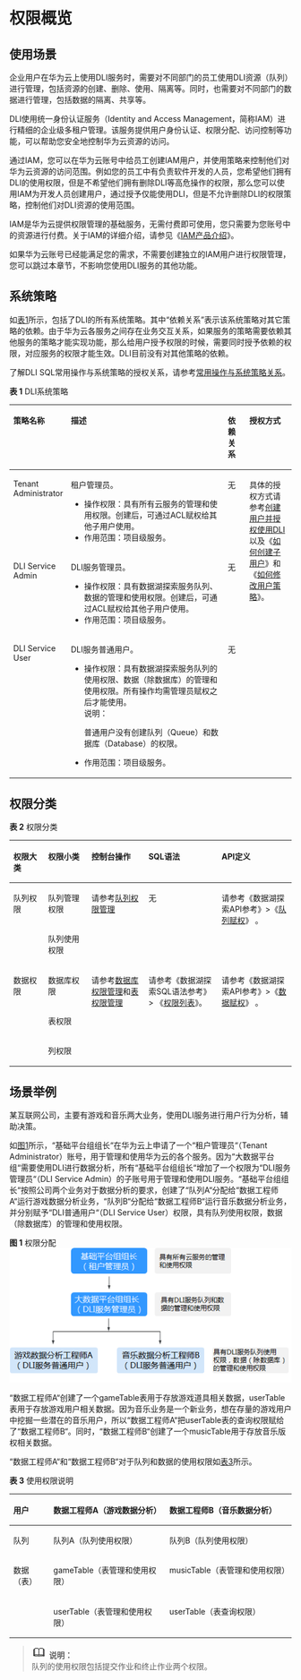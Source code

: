 # 权限概览<a name="dli_01_0440"></a>

## 使用场景<a name="section1696813910587"></a>

企业用户在华为云上使用DLI服务时，需要对不同部门的员工使用DLI资源（队列）进行管理，包括资源的创建、删除、使用、隔离等。同时，也需要对不同部门的数据进行管理，包括数据的隔离、共享等。

DLI使用统一身份认证服务（Identity and Access Management，简称IAM）进行精细的企业级多租户管理。该服务提供用户身份认证、权限分配、访问控制等功能，可以帮助您安全地控制华为云资源的访问。

通过IAM，您可以在华为云账号中给员工创建IAM用户，并使用策略来控制他们对华为云资源的访问范围。例如您的员工中有负责软件开发的人员，您希望他们拥有DLI的使用权限，但是不希望他们拥有删除DLI等高危操作的权限，那么您可以使用IAM为开发人员创建用户，通过授予仅能使用DLI，但是不允许删除DLI的权限策略，控制他们对DLI资源的使用范围。

IAM是华为云提供权限管理的基础服务，无需付费即可使用，您只需要为您账号中的资源进行付费。关于IAM的详细介绍，请参见《[IAM产品介绍](https://support.huaweicloud.com/productdesc-iam/iam_01_0026.html)》。

如果华为云账号已经能满足您的需求，不需要创建独立的IAM用户进行权限管理，您可以跳过本章节，不影响您使用DLI服务的其他功能。

## 系统策略<a name="section6224422143120"></a>

如[表1](#table79341548182420)所示，包括了DLI的所有系统策略。其中“依赖关系”表示该系统策略对其它策略的依赖。由于华为云各服务之间存在业务交互关系，如果服务的策略需要依赖其他服务的策略才能实现功能，那么给用户授予权限的时候，需要同时授予依赖的权限，对应服务的权限才能生效。DLI目前没有对其他策略的依赖。

了解DLI SQL常用操作与系统策略的授权关系，请参考[常用操作与系统策略关系](常用操作与系统策略关系.md)。

**表 1**  DLI系统策略

<a name="table79341548182420"></a>
<table><thead align="left"><tr id="row1916124942412"><th class="cellrowborder" valign="top" width="17.16%" id="mcps1.2.5.1.1"><p id="p1616154914249"><a name="p1616154914249"></a><a name="p1616154914249"></a>策略名称</p>
</th>
<th class="cellrowborder" valign="top" width="58.10999999999999%" id="mcps1.2.5.1.2"><p id="p616194952410"><a name="p616194952410"></a><a name="p616194952410"></a>描述</p>
</th>
<th class="cellrowborder" valign="top" width="7.8100000000000005%" id="mcps1.2.5.1.3"><p id="p116204916243"><a name="p116204916243"></a><a name="p116204916243"></a>依赖关系</p>
</th>
<th class="cellrowborder" valign="top" width="16.919999999999998%" id="mcps1.2.5.1.4"><p id="p96931559184618"><a name="p96931559184618"></a><a name="p96931559184618"></a>授权方式</p>
</th>
</tr>
</thead>
<tbody><tr id="row12852521175716"><td class="cellrowborder" valign="top" width="17.16%" headers="mcps1.2.5.1.1 "><p id="p1285232111571"><a name="p1285232111571"></a><a name="p1285232111571"></a>Tenant Administrator</p>
</td>
<td class="cellrowborder" valign="top" width="58.10999999999999%" headers="mcps1.2.5.1.2 "><p id="p18853152175711"><a name="p18853152175711"></a><a name="p18853152175711"></a>租户管理员。</p>
<a name="ul1231319105816"></a><a name="ul1231319105816"></a><ul id="ul1231319105816"><li>操作权限：具有所有云服务的管理和使用权限。创建后，可通过ACL赋权给其他子用户使用。</li><li>作用范围：项目级服务。</li></ul>
</td>
<td class="cellrowborder" valign="top" width="7.8100000000000005%" headers="mcps1.2.5.1.3 "><p id="p12853142111579"><a name="p12853142111579"></a><a name="p12853142111579"></a>无</p>
</td>
<td class="cellrowborder" rowspan="3" valign="top" width="16.919999999999998%" headers="mcps1.2.5.1.4 "><p id="p1346817540293"><a name="p1346817540293"></a><a name="p1346817540293"></a>具体的授权方式请参考<a href="创建用户并授权使用DLI.md">创建用户并授权使用DLI</a>以及《<a href="https://support.huaweicloud.com/dli_faq/dli_03_0018.html" target="_blank" rel="noopener noreferrer">如何创建子用户</a>》和《<a href="https://support.huaweicloud.com/dli_faq/dli_03_0019.html" target="_blank" rel="noopener noreferrer">如何修改用户策略</a>》。</p>
</td>
</tr>
<tr id="row1917749132415"><td class="cellrowborder" valign="top" headers="mcps1.2.5.1.1 "><p id="p79511462325"><a name="p79511462325"></a><a name="p79511462325"></a>DLI Service Admin</p>
</td>
<td class="cellrowborder" valign="top" headers="mcps1.2.5.1.2 "><p id="p49787271109"><a name="p49787271109"></a><a name="p49787271109"></a>DLI服务管理员。</p>
<a name="ul973112019319"></a><a name="ul973112019319"></a><ul id="ul973112019319"><li>操作权限：具有数据湖探索服务队列、数据的管理和使用权限。创建后，可通过ACL赋权给其他子用户使用。</li><li>作用范围：项目级服务。</li></ul>
</td>
<td class="cellrowborder" valign="top" headers="mcps1.2.5.1.3 "><p id="p5263816561"><a name="p5263816561"></a><a name="p5263816561"></a>无</p>
</td>
</tr>
<tr id="row63952155556"><td class="cellrowborder" valign="top" headers="mcps1.2.5.1.1 "><p id="p1839411599152"><a name="p1839411599152"></a><a name="p1839411599152"></a>DLI Service User</p>
</td>
<td class="cellrowborder" valign="top" headers="mcps1.2.5.1.2 "><p id="p8451153816018"><a name="p8451153816018"></a><a name="p8451153816018"></a>DLI服务普通用户。</p>
<a name="ul127290323"></a><a name="ul127290323"></a><ul id="ul127290323"><li>操作权限：具有数据湖探索服务队列的使用权限、数据（除数据库）的管理和使用权限。所有操作均需管理员赋权之后才能使用。<div class="note" id="note10445922813"><a name="note10445922813"></a><a name="note10445922813"></a><span class="notetitle"> 说明： </span><div class="notebody"><p id="p184468221814"><a name="p184468221814"></a><a name="p184468221814"></a>普通用户没有创建队列（Queue）和数据库（Database）的权限。</p>
</div></div>
</li><li>作用范围：项目级服务。</li></ul>
</td>
<td class="cellrowborder" valign="top" headers="mcps1.2.5.1.3 "><p id="p839771525512"><a name="p839771525512"></a><a name="p839771525512"></a>无</p>
</td>
</tr>
</tbody>
</table>

## 权限分类<a name="section197464559719"></a>

**表 2**  权限分类

<a name="table184167440814"></a>
<table><thead align="left"><tr id="row1553284413817"><th class="cellrowborder" valign="top" width="12.29%" id="mcps1.2.6.1.1"><p id="p105321443810"><a name="p105321443810"></a><a name="p105321443810"></a><strong id="b195328441184"><a name="b195328441184"></a><a name="b195328441184"></a>权限大类</strong></p>
</th>
<th class="cellrowborder" valign="top" width="15.409999999999998%" id="mcps1.2.6.1.2"><p id="p153213441282"><a name="p153213441282"></a><a name="p153213441282"></a><strong id="b11532944180"><a name="b11532944180"></a><a name="b11532944180"></a>权限小类</strong></p>
</th>
<th class="cellrowborder" valign="top" width="20.21%" id="mcps1.2.6.1.3"><p id="p1353217449816"><a name="p1353217449816"></a><a name="p1353217449816"></a><strong id="b35321944189"><a name="b35321944189"></a><a name="b35321944189"></a>控制台操作</strong></p>
</th>
<th class="cellrowborder" valign="top" width="25.900000000000002%" id="mcps1.2.6.1.4"><p id="p1853213447813"><a name="p1853213447813"></a><a name="p1853213447813"></a><strong id="b135323443818"><a name="b135323443818"></a><a name="b135323443818"></a>SQL语法</strong></p>
</th>
<th class="cellrowborder" valign="top" width="26.19%" id="mcps1.2.6.1.5"><p id="p95321844381"><a name="p95321844381"></a><a name="p95321844381"></a><strong id="b11532044783"><a name="b11532044783"></a><a name="b11532044783"></a>API定义</strong></p>
</th>
</tr>
</thead>
<tbody><tr id="row35322441583"><td class="cellrowborder" rowspan="2" valign="top" width="12.29%" headers="mcps1.2.6.1.1 "><p id="p75339440818"><a name="p75339440818"></a><a name="p75339440818"></a>队列权限</p>
</td>
<td class="cellrowborder" valign="top" width="15.409999999999998%" headers="mcps1.2.6.1.2 "><p id="p2533134412818"><a name="p2533134412818"></a><a name="p2533134412818"></a>队列管理权限</p>
</td>
<td class="cellrowborder" rowspan="2" valign="top" width="20.21%" headers="mcps1.2.6.1.3 "><p id="p75334448812"><a name="p75334448812"></a><a name="p75334448812"></a>请参考<a href="队列权限管理.md">队列权限管理</a></p>
</td>
<td class="cellrowborder" rowspan="2" valign="top" width="25.900000000000002%" headers="mcps1.2.6.1.4 "><p id="p55337441385"><a name="p55337441385"></a><a name="p55337441385"></a>无</p>
</td>
<td class="cellrowborder" rowspan="2" valign="top" width="26.19%" headers="mcps1.2.6.1.5 "><p id="p1253313441789"><a name="p1253313441789"></a><a name="p1253313441789"></a>请参考《数据湖探索API参考》&gt;《<a href="https://support.huaweicloud.com/api-dli/dli_02_0037.html" target="_blank" rel="noopener noreferrer">队列赋权</a>》 。</p>
</td>
</tr>
<tr id="row125331441582"><td class="cellrowborder" valign="top" headers="mcps1.2.6.1.1 "><p id="p353315442820"><a name="p353315442820"></a><a name="p353315442820"></a>队列使用权限</p>
</td>
</tr>
<tr id="row1353313441288"><td class="cellrowborder" rowspan="3" valign="top" width="12.29%" headers="mcps1.2.6.1.1 "><p id="p653320441081"><a name="p653320441081"></a><a name="p653320441081"></a>数据权限</p>
</td>
<td class="cellrowborder" valign="top" width="15.409999999999998%" headers="mcps1.2.6.1.2 "><p id="p35344449817"><a name="p35344449817"></a><a name="p35344449817"></a>数据库权限</p>
</td>
<td class="cellrowborder" rowspan="3" valign="top" width="20.21%" headers="mcps1.2.6.1.3 "><p id="p145341344285"><a name="p145341344285"></a><a name="p145341344285"></a>请参考<a href="数据库权限管理.md">数据库权限管理</a>和<a href="表权限管理.md">表权限管理</a></p>
</td>
<td class="cellrowborder" rowspan="3" valign="top" width="25.900000000000002%" headers="mcps1.2.6.1.4 "><p id="p85341944382"><a name="p85341944382"></a><a name="p85341944382"></a>请参考《数据湖探索SQL语法参考》&gt; 《<a href="https://support.huaweicloud.com/sqlreference-dli/dli_08_0140.html" target="_blank" rel="noopener noreferrer">权限列表</a>》。</p>
</td>
<td class="cellrowborder" rowspan="3" valign="top" width="26.19%" headers="mcps1.2.6.1.5 "><p id="p77761320216"><a name="p77761320216"></a><a name="p77761320216"></a>请参考《数据湖探索API参考》&gt;《<a href="https://support.huaweicloud.com/api-dli/dli_02_0039.html" target="_blank" rel="noopener noreferrer">数据赋权</a>》 。</p>
</td>
</tr>
<tr id="row75341144189"><td class="cellrowborder" valign="top" headers="mcps1.2.6.1.1 "><p id="p45346441080"><a name="p45346441080"></a><a name="p45346441080"></a>表权限</p>
</td>
</tr>
<tr id="row4534744486"><td class="cellrowborder" valign="top" headers="mcps1.2.6.1.1 "><p id="p5534194413814"><a name="p5534194413814"></a><a name="p5534194413814"></a>列权限</p>
</td>
</tr>
</tbody>
</table>

## 场景举例<a name="section2355719152316"></a>

某互联网公司，主要有游戏和音乐两大业务，使用DLI服务进行用户行为分析，辅助决策。

如[图1](#fig3861162219415)所示，“基础平台组组长“在华为云上申请了一个“租户管理员“（Tenant Administrator）账号，用于管理和使用华为云的各个服务。因为“大数据平台组“需要使用DLI进行数据分析，所有“基础平台组组长“增加了一个权限为“DLI服务管理员“（DLI Service Admin）的子账号用于管理和使用DLI服务。“基础平台组组长“按照公司两个业务对于数据分析的要求，创建了“队列A“分配给“数据工程师A“运行游戏数据分析业务，“队列B“分配给“数据工程师B“运行音乐数据分析业务，并分别赋予“DLI普通用户“（DLI Service User）权限，具有队列使用权限，数据（除数据库）的管理和使用权限。

**图 1**  权限分配<a name="fig3861162219415"></a>  
![](figures/权限分配.png "权限分配")

“数据工程师A“创建了一个gameTable表用于存放游戏道具相关数据，userTable表用于存放游戏用户相关数据。因为音乐业务是一个新业务，想在存量的游戏用户中挖掘一些潜在的音乐用户，所以“数据工程师A“把userTable表的查询权限赋给了“数据工程师B“。同时，“数据工程师B“创建了一个musicTable用于存放音乐版权相关数据。

“数据工程师A“和“数据工程师B“对于队列和数据的使用权限如[表3](#table1190715568239)所示。

**表 3**  使用权限说明

<a name="table1190715568239"></a>
<table><thead align="left"><tr id="row1850257112319"><th class="cellrowborder" valign="top" width="14.201420142014202%" id="mcps1.2.4.1.1"><p id="p5501657172316"><a name="p5501657172316"></a><a name="p5501657172316"></a><strong id="b850135718232"><a name="b850135718232"></a><a name="b850135718232"></a>用户</strong></p>
</th>
<th class="cellrowborder" valign="top" width="41.094109410941094%" id="mcps1.2.4.1.2"><p id="p16506571236"><a name="p16506571236"></a><a name="p16506571236"></a><strong id="b14501157122310"><a name="b14501157122310"></a><a name="b14501157122310"></a>数据工程师A（游戏数据分析）</strong></p>
</th>
<th class="cellrowborder" valign="top" width="44.704470447044706%" id="mcps1.2.4.1.3"><p id="p951105713230"><a name="p951105713230"></a><a name="p951105713230"></a><strong id="b19517573233"><a name="b19517573233"></a><a name="b19517573233"></a>数据工程师B（音乐数据分析）</strong></p>
</th>
</tr>
</thead>
<tbody><tr id="row651557202311"><td class="cellrowborder" valign="top" width="14.201420142014202%" headers="mcps1.2.4.1.1 "><p id="p851957122319"><a name="p851957122319"></a><a name="p851957122319"></a>队列</p>
</td>
<td class="cellrowborder" valign="top" width="41.094109410941094%" headers="mcps1.2.4.1.2 "><p id="p1351195752318"><a name="p1351195752318"></a><a name="p1351195752318"></a>队列A（队列使用权限）</p>
</td>
<td class="cellrowborder" valign="top" width="44.704470447044706%" headers="mcps1.2.4.1.3 "><p id="p251165714230"><a name="p251165714230"></a><a name="p251165714230"></a>队列B（队列使用权限）</p>
</td>
</tr>
<tr id="row195125717236"><td class="cellrowborder" rowspan="2" valign="top" width="14.201420142014202%" headers="mcps1.2.4.1.1 "><p id="p5516572234"><a name="p5516572234"></a><a name="p5516572234"></a>数据（表）</p>
</td>
<td class="cellrowborder" valign="top" width="41.094109410941094%" headers="mcps1.2.4.1.2 "><p id="p45175712237"><a name="p45175712237"></a><a name="p45175712237"></a>gameTable（表管理和使用权限）</p>
</td>
<td class="cellrowborder" valign="top" width="44.704470447044706%" headers="mcps1.2.4.1.3 "><p id="p1451757102319"><a name="p1451757102319"></a><a name="p1451757102319"></a>musicTable（表管理和使用权限）</p>
</td>
</tr>
<tr id="row1816122120417"><td class="cellrowborder" valign="top" headers="mcps1.2.4.1.1 "><p id="p1481715212416"><a name="p1481715212416"></a><a name="p1481715212416"></a>userTable（表管理和使用权限）</p>
</td>
<td class="cellrowborder" valign="top" headers="mcps1.2.4.1.2 "><p id="p1817162154116"><a name="p1817162154116"></a><a name="p1817162154116"></a>userTable（表查询权限）</p>
</td>
</tr>
</tbody>
</table>

>![](public_sys-resources/icon-note.gif) **说明：**   
>队列的使用权限包括提交作业和终止作业两个权限。  

